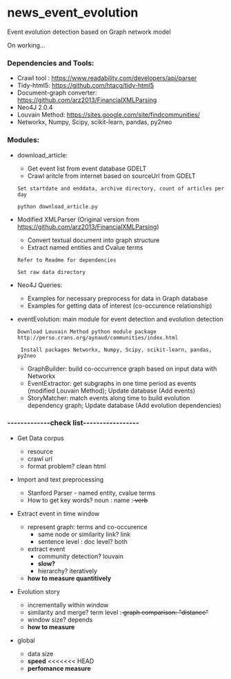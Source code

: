 # news_event_evolution
Event evolution detection based on Graph network model

On working...
### Dependencies and Tools:
* Crawl tool : https://www.readability.com/developers/api/parser
* Tidy-html5: https://github.com/htacg/tidy-html5
* Document-graph converter: https://github.com/arz2013/FinancialXMLParsing
* Neo4J 2.0.4
* Louvain Method: https://sites.google.com/site/findcommunities/
* Networkx, Numpy, Scipy, scikit-learn, pandas, py2neo

### Modules:
* download_article: 
  - Get event list from event database GDELT
  - Crawl aritcle from internet based on sourceUrl from GDELT
  
  `Set startdate and enddata, archive directory, count of articles per day`

  `python download_article.py`

* Modified XMLParser (Original version from https://github.com/arz2013/FinancialXMLParsing)
  - Convert textual document into graph structure
  - Extract named entities and Cvalue terms
  
  `Refer to Readme for dependencies `

  `Set raw data directory`
  
* Neo4J Queries:  
  - Examples for necessary preprocess for data in Graph database
  - Examples for getting data of interest (co-occurence relationship)
  
* eventEvolution: main module for event detection and evolution detection

   `Download Louvain Method python module package http://perso.crans.org/aynaud/communities/index.html`
   
  ` Install packages Networkx, Numpy, Scipy, scikit-learn, pandas, py2neo`
  - GraphBuilder: build co-occurrence graph based on input data with Networkx
  - EventExtractor: get subgraphs in one time period as events (modified Louvain Method); Update database (Add events)
  - StoryMatcher: match events along time to build evolution dependency graph; Update database (Add evolution dependencies)

### -------------check list-----------------
* Get Data corpus 
  - resource 
  - crawl url
  - format problem? clean html

* Import and text preprocessing
  - Stanford Parser - named entity, cvalue terms
  - How to get key words? noun : name :<del> verb </del>

* Extract event in time window
  - represent graph: terms and co-occurence
    - same node or similarity link? link 
    - sentence level : doc level? both
  - extract event
    - community detection? louvain
    - **slow?**
    - hierarchy? iteratively
  - **how to measure quantitively**

* Evolution story
  - incrementally within window
  - similarity and merge? term level :<del> graph comparison: "distance" </del>
  - window size? depends
  - **how to measure**
  
* global
  - data size
  - **speed**
<<<<<<< HEAD
  - **perfomance measure**
